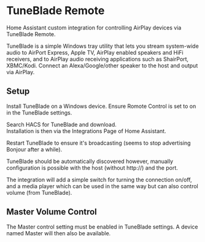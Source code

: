 # TuneBlade Remote
Home Assistant custom integration for controlling AirPlay devices via TuneBlade Remote.

TuneBlade is a simple Windows tray utility that lets you stream system-wide audio to AirPort Express, Apple TV, AirPlay enabled speakers and HiFi receivers, and to AirPlay audio receiving applications such as ShairPort, XBMC/Kodi. Connect an Alexa/Google/other speaker to the host and output via AirPlay.

## Setup
Install TuneBlade on a Windows device.
Ensure Romote Control is set to on in the TuneBlade settings. 

Search HACS for TuneBlade and download.  
Installation is then via the Integrations Page of Home Assistant.

Restart TuneBlade to ensure it's broadcasting (seems to stop advertising Bonjour after a while).

TuneBlade should be automatically discovered however, manually configuration is possible with the host (without http://) and the port.

The integration will add a simple switch for turning the connection on/off, and a media player which can be used in the same way but can also control volume (from TuneBlade). 

## Master Volume Control
The Master control setting must be enabled in TuneBlade settings. A device named Master will then also be available.

